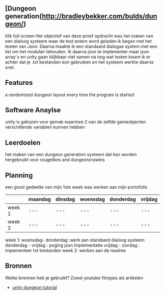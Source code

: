## [Dungeon generation(http://bradleybekker.com/bulds/dungeon/)
klik full screen
Het objectief van deze proef opdracht was het maken van een dialoog systeem waar de text extern word geladen ik begon met het testen van Json. Daarna maakte ik een standaard dialogue system met een list om het modulair tehouden. Ik daarna json te implementer maar json array`s en unity gaan blijkbaar niet samen na nog wat testen kwam ik er achter dat je .txt bestanden kon gebruiken en het systeem werkte daarna snel. 

## Features
a randomized dungeon  layout every time the program is started
## Software Anaylse 
unity is gekozen voor gemak waarmee 2 van de zelfde gameobjecten verschillende variablen kunnen hebben
## Leerdoelen
het maken van een dungeon generation systeem dat kan worden hergebruikt voor rougelikes and dungeoncrawles

## Planning 
een groot gedeelte van mijn 1ste week was werken aan mijn portofolio 

| | maandag | dinsdag | woensdag | donderdag | vrijdag |
|  ---  | --- | --- | --- | --- | --- |
|week 1 | --- | --- | --- | --- | --- |
|week 2 | --- | --- | --- | --- | --- |

week 1: 
woensdag- donderdag :werk aan standaard dialoog systeem
donderdag - vrijdag : poging json implementatie
vrijdag - zondag : impementeer txt bestanden 
week 2:
werken aan de readme



## Bronnen
Welke bronnen heb je gebruikt? Zowel youtube filmpjes als artikelen

- [unity dungeon tutorial](https://www.youtube.com/playlist?list=PLBIb_auVtBwA-qr2-WnWX0LjZXkqKu5Aj)


